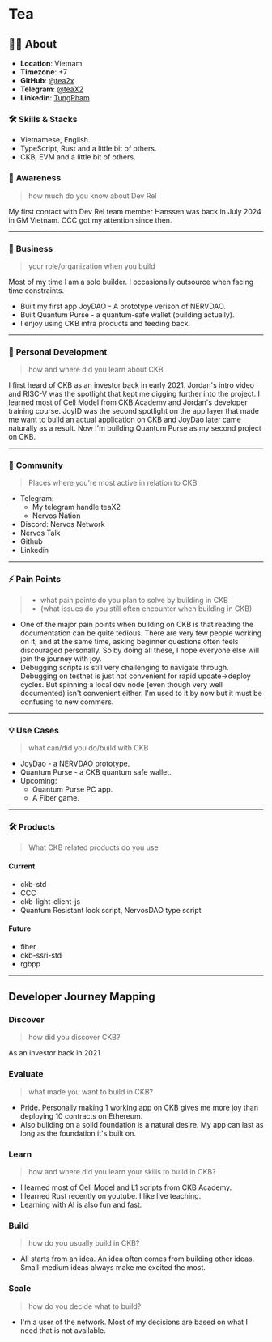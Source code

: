# Tea

## 🧑‍💻 **About**

- **Location**: Vietnam
- **Timezone**: +7
- **GitHub**: [@tea2x](https://github.com/tea2x)
- **Telegram**: [@teaX2](https://t.me/teaX2)
- **Linkedin**: [TungPham](https://www.linkedin.com/in/tung-pham-57963b132/)

### **🛠️ Skills & Stacks**

- Vietnamese, English.
- TypeScript, Rust and a little bit of others.
- CKB, EVM and a little bit of others.

### 🧠 **Awareness**

> how much do you know about Dev Rel

My first contact with Dev Rel team member Hanssen was back in July 2024 in GM Vietnam. CCC got my attention since then.

---

### 💼 **Business**

> your role/organization when you build

Most of my time I am a solo builder. I occasionally outsource when facing time constraints.

- Built my first app JoyDAO - A prototype verison of NERVDAO.
- Built Quantum Purse - a quantum-safe wallet (building actually).
- I enjoy using CKB infra products and feeding back.

---

### 🚀 **Personal Development**

> how and where did you learn about CKB

I first heard of CKB as an investor back in early 2021. Jordan's intro video and RISC-V was the spotlight that kept me digging further into the project. I learned most of Cell Model from CKB Academy and Jordan's developer training course. JoyID was the second spotlight on the app layer that made me want to build an actual application on CKB and JoyDao later came naturally as a result. Now I'm building Quantum Purse as my second project on CKB.

---

### 🤝 **Community**

> Places where you're most active in relation to CKB

- Telegram:
  - My telegram handle teaX2
  - Nervos Nation
- Discord: Nervos Network
- Nervos Talk
- Github
- Linkedin

---

### ⚡ **Pain Points**

> - what pain points do you plan to solve by building in CKB
> - (what issues do you still often encounter when building in CKB)

- One of the major pain points when building on CKB is that reading the documentation can be quite tedious. There are very few people working on it, and at the same time, asking beginner questions often feels discouraged personally. So by doing all these, I hope everyone else will join the journey with joy.
- Debugging scripts is still very challenging to navigate through. Debugging on testnet is just not convenient for rapid update->deploy cycles. But spinning a local dev node (even though very well documented) isn't convenient either. I'm used to it by now but it must be confusing to new commers.

---

### 💡 **Use Cases**

> what can/did you do/build with CKB

- JoyDao - a NERVDAO prototype.
- Quantum Purse - a CKB quantum safe wallet.
- Upcoming:
  - Quantum Purse PC app.
  - A Fiber game.

---

### 🛠️ **Products**

> What CKB related products do you use

#### Current

- ckb-std
- CCC
- ckb-light-client-js
- Quantum Resistant lock script, NervosDAO type script

#### Future

- fiber
- ckb-ssri-std
- rgbpp

---

## Developer Journey Mapping

### Discover

> how did you discover CKB?

As an investor back in 2021.

### Evaluate

> what made you want to build in CKB?

- Pride. Personally making 1 working app on CKB gives me more joy than deploying 10 contracts on Ethereum.
- Also building on a solid foundation is a natural desire. My app can last as long as the foundation it's built on.

### Learn

> how and where did you learn your skills to build in CKB?

- I learned most of Cell Model and L1 scripts from CKB Academy.
- I learned Rust recently on youtube. I like live teaching.
- Learning with AI is also fun and fast.

### Build

> how do you usually build in CKB?

- All starts from an idea. An idea often comes from building other ideas. Small-medium ideas always make me excited the most.

### Scale

>how do you decide what to build?

- I'm a user of the network. Most of my decisions are based on what I need that is not available.